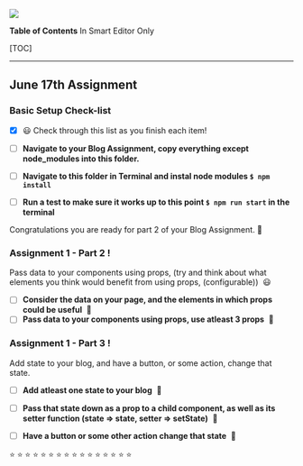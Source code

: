![](https://img.shields.io/badge/React-%20WPA%20Assignment-green)

**Table of Contents** In Smart Editor Only

[TOC]

---

## June 17th Assignment

### Basic Setup Check-list

- [x] :smiley: Check through this list as you finish each item!

- [ ] **Navigate to your Blog Assignment, copy everything except node_modules into this folder.**

- [ ] **Navigate to this folder in Terminal and instal node modules `$ npm install`**

- [ ] **Run a test to make sure it works up to this point `$ npm run start` in the terminal**

Congratulations you are ready for part 2 of your Blog Assignment. :dizzy:

### Assignment 1 - Part 2 !

Pass data to your components using props, (try and think about what elements you think would benefit from using props, (configurable))  :smiley:

- [ ] **Consider the data on your page, and the elements in which props could be useful**  :dizzy:
- [ ] **Pass data to your components using props, use atleast 3 props**  :dizzy:

### Assignment 1 - Part 3 !

Add state to your blog, and have a button, or some action, change that state.

- [ ] **Add atleast one state to your blog**  :dizzy:

- [ ] **Pass that state down as a prop to a child component, as well as its setter function (state => state, setter => setState)**  :dizzy:

- [ ] **Have a button or some other action change that state**  :dizzy:

:star: :star: :star: :star: :star: :star: :star: :star: :star: :star: :star: :star: :star: :star: :star: :star:
